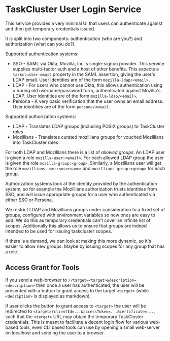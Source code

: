 TaskCluster User Login Service
==============================

This service provides a very minimal UI that users can authenticate against
and then get temporary credentials issued.

It is split into two components: authentication (who are you?) and
authorization (what can you do?).

Supported authentication systems:
 * SSO - SAML via Okta, Mozilla, Inc.'s single-signon provider.  This service
   supplies multi-factor auth and a host of other benefits.  This expects a
   `taskcluster-email` property in the SAML assertion, giving the user's
   LDAP email.  User identities are of the form `mozilla-ldap/<email>`.
 * LDAP - For users who cannot use Okta, this allows authentication using a
   boring old username/password form, authenticated against Mozilla's LDAP.
   User identities are of the form `mozilla-ldap/<email>`.
 * Persona - A very basic verification that the user owns an email address.
   User identities are of the form `persona/<email`.

Supported authorization systems:
 * LDAP - Translates LDAP groups (including POSIX groups) to TaskCluster roles
 * Mozillians - Translates curated mozillians groups for vouched Mozillians into
   TaskCluster roles

For both LDAP and Mozillians there is a list of _allowed groups_.  An LDAP user
is given a role `mozilla-user:<email>`.  For each allowed LDAP group the user
is given the role `mozilla-group:<group>`.  Similarly, a Mozillians user will
get the role `mozillians-user:<username>` and `mozillians-group:<group>` for
each group.

Authorization systems look at the identity provided by the authentication
system, so for example the Mozillians authorization trusts identities from SSO,
and will issue appropriate groups for a user who authenticated via either SSO
or Persona.

We restrict LDAP and Mozillians groups under consideration to a fixed set of
groups, configured with environment variables so new ones are easy to add.
We do this as temporary credentials can't cover an infinite list of scopes.
Additionally this allows us to ensure that groups are indeed intended to be used
for issuing taskcluster scopes.

If there is a demand, we can look at making this more dynamic, so it's easier to
allow new groups. Maybe by issuing scopes for any group that has a role.

Access Grant for Tools
----------------------
If you send a web-browser to `/?target=<target>&description=<description>` then
once a user has authenticated, the user will be presented with a button to grant
access to the target `<target>` (while `<decription>` is displayed as markdown).

If user clicks the button to grant access to `<target>` the user will be
redirected to `<target>?clientId=...&accessToken=...&certificate=...`, such that
the `<target>` URL may obtain the temporary TaskCluster credentials. This is
meant to facilitate a decent login flow for various web-based tools, even CLI
based tools can use by opening a small web-server on localhost and sending the
user to a browser.
